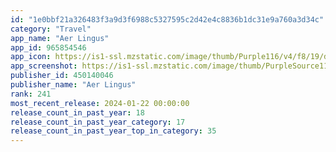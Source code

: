```yaml
---
id: "1e0bbf21a326483f3a9d3f6988c5327595c2d42e4c8836b1dc31e9a760a3d34c"
category: "Travel"
app_name: "Aer Lingus"
app_id: 965854546
app_icon: https://is1-ssl.mzstatic.com/image/thumb/Purple116/v4/f8/19/df/f819dfb9-d20f-54ac-7be9-6b5251548257/AppIcon-0-0-1x_U007emarketing-0-5-0-sRGB-85-220.png/1024x1024bb.png
app_screenshot: https://is1-ssl.mzstatic.com/image/thumb/PurpleSource116/v4/00/5a/6a/005a6aaa-accd-b4e2-1440-91474215499f/3d4862ca-11dc-4254-8e6f-91dd6ff0e83e_iOS-6.5-01.png/1242x2688bb.png
publisher_id: 450140046
publisher_name: "Aer Lingus"
rank: 241
most_recent_release: 2024-01-22 00:00:00
release_count_in_past_year: 18
release_count_in_past_year_category: 17
release_count_in_past_year_top_in_category: 35
---
```

